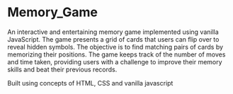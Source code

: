 # Memory_Game
An interactive and entertaining memory game implemented using vanilla JavaScript. The game presents a grid of cards that users can flip over to reveal hidden symbols. The objective is to find matching pairs of cards by memorizing their positions. The game keeps track of the number of moves and time taken, providing users with a challenge to improve their memory skills and beat their previous records.

Built using concepts of HTML, CSS and vanilla javascript
